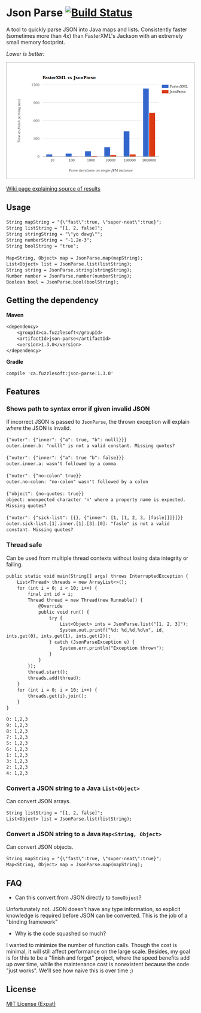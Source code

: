 # Json Parse [![Build Status](https://travis-ci.org/mitchhentges/json-parse.svg?branch=master)](https://travis-ci.org/mitchhentges/json-parse)

A tool to quickly parse JSON into Java maps and lists. Consistently faster (sometimes more than 4x) than FasterXML's
Jackson with an extremely small memory footprint.

_Lower is better:_

![](resources/comparison-v1.3.0.png)

[Wiki page explaining source of results](https://github.com/mitchhentges/json-parse/wiki/Comparison-with-FasterXML-Jackson)

## Usage

```
String mapString = "{\"fast\":true, \"super-neat\":true}";
String listString = "[1, 2, false]";
String stringString = "\"yo dawg\"";
String numberString = "-1.2e-3";
String boolString = "true";

Map<String, Object> map = JsonParse.map(mapString);
List<Object> list = JsonParse.list(listString);
String string = JsonParse.string(stringString);
Number number = JsonParse.number(numberString);
Boolean bool = JsonParse.bool(boolString);
```

## Getting the dependency

**Maven**
```
<dependency>
    <groupId>ca.fuzzlesoft</groupId>
    <artifactId>json-parse</artifactId>
    <version>1.3.0</version>
</dependency>
```

**Gradle**
```
compile 'ca.fuzzlesoft:json-parse:1.3.0'
```

## Features

### Shows path to syntax error if given invalid JSON

If incorrect JSON is passed to `JsonParse`, the thrown exception will explain _where_ the JSON is invalid.

```
{"outer": {"inner": {"a": true, "b": nulll}}}
outer.inner.b: "nulll" is not a valid constant. Missing quotes?

{"outer": {"inner": {"a": true "b": false}}}
outer.inner.a: wasn't followed by a comma

{"outer": {"no-colon" true}}
outer.no-colon: "no-colon" wasn't followed by a colon

{"object": {no-quotes: true}}
object: unexpected character 'n' where a property name is expected. Missing quotes?

{"outer": {"sick-list": [{}, {"inner": [1, [1, 2, 3, [fasle]]]}]}}
outer.sick-list.[1].inner.[1].[3].[0]: "fasle" is not a valid constant. Missing quotes?
```


### Thread safe

Can be used from multiple thread contexts without losing data integrity or failing.

```
public static void main(String[] args) throws InterruptedException {
    List<Thread> threads = new ArrayList<>();
    for (int i = 0; i < 10; i++) {
        final int id = i;
        Thread thread = new Thread(new Runnable() {
            @Override
            public void run() {
                try {
                    List<Object> ints = JsonParse.list("[1, 2, 3]");
                    System.out.printf("%d: %d,%d,%d\n", id, ints.get(0), ints.get(1), ints.get(2));
                } catch (JsonParseException e) {
                    System.err.println("Exception thrown");
                }
            }
        });
        thread.start();
        threads.add(thread);
    }
    for (int i = 0; i < 10; i++) {
        threads.get(i).join();
    }
}
```

```
0: 1,2,3
9: 1,2,3
8: 1,2,3
7: 1,2,3
5: 1,2,3
6: 1,2,3
1: 1,2,3
3: 1,2,3
2: 1,2,3
4: 1,2,3
```

### Convert a JSON string to a Java `List<Object>`

Can convert JSON arrays.

```
String listString = "[1, 2, false]";
List<Object> list = JsonParse.list(listString);
```

### Convert a JSON string to a Java `Map<String, Object>`

Can convert JSON objects.

```
String mapString = "{\"fast\":true, \"super-neat\":true}";
Map<String, Object> map = JsonParse.map(mapString);
```

## FAQ

* Can this convert from JSON directly to `SomeObject`?

Unfortunately not. JSON doesn't have any type information, so explicit knowledge is required before JSON can be
converted. This is the job of a "binding framework"

* Why is the code squashed so much?

I wanted to minimize the number of function calls. Though the cost is minimal, it will still affect performance
on the large scale. Besides, my goal is for this to be a "finish and forget" project, where the speed benefits
add up over time, while the maintenance cost is nonexistent because the code "just works". We'll see how naive this
is over time ;)

## License
[MIT License (Expat)](http://www.opensource.org/licenses/mit-license.php)
